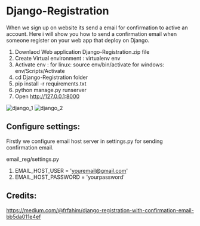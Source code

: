 # Django-Registration
When we sign up on website its send a email for confirmation to active an account. Here i will show you how to send a confirmation email when someone register on your web app that deploy on Django.

1) Downlaod Web application Django-Registration.zip file
2) Create Virtual environment : virtualenv env
3) Activate env : for linux: source env/bin/activate
                  for windows: env/Scripts/Activate
4) cd Django-Registration folder
5) pip install -r requirements.txt
6) python manage.py runserver
7) Open http://127.0.0.1:8000

![django_1](https://user-images.githubusercontent.com/14355490/54023490-18aa1400-41bb-11e9-98cb-ff55055b5e35.png)
![django_2](https://user-images.githubusercontent.com/14355490/54023492-19db4100-41bb-11e9-89f5-dd18c7074f6c.png)

## Configure settings:
Firstly we configure email host server in settings.py for sending confirmation email.

email_reg/settings.py

1) EMAIL_HOST_USER = 'youremail@gmail.com'
2) EMAIL_HOST_PASSWORD = 'yourpassword'

## Credits:
https://medium.com/@frfahim/django-registration-with-confirmation-email-bb5da011e4ef
